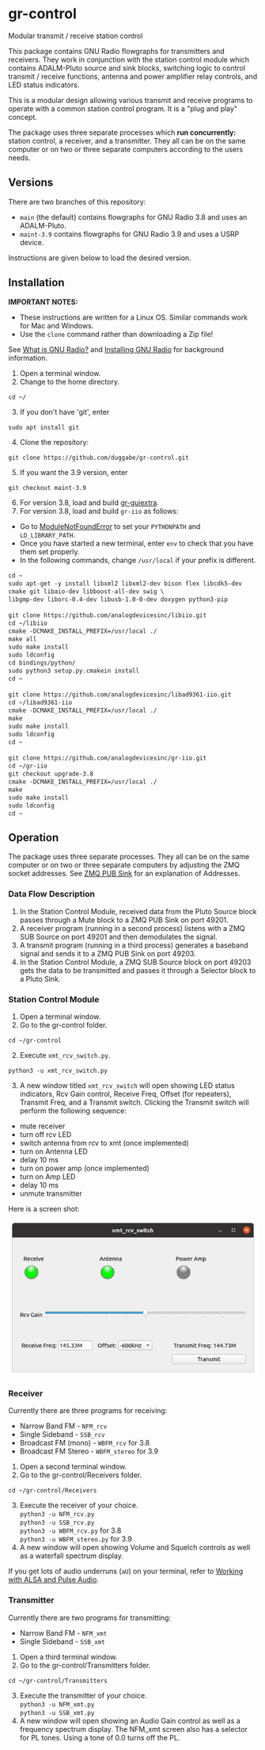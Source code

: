 # gr-control
Modular transmit / receive station control

This package contains GNU Radio flowgraphs for transmitters and receivers. They work in conjunction with the station control module which contains ADALM-Pluto source and sink blocks, switching logic to control transmit / receive functions, antenna and power amplifier relay controls, and LED status indicators.

This is a modular design allowing various transmit and receive programs to operate with a common station control program. It is a "plug and play" concept.

The package uses three separate processes which **run concurrently:** station control, a receiver, and a transmitter. They all can be on the same computer or on two or three separate computers according to the users needs.

## Versions

There are two branches of this repository:

* `main` (the default) contains flowgraphs for GNU Radio 3.8 and uses an ADALM-Pluto.
* `maint-3.9` contains flowgraphs for GNU Radio 3.9 and uses a USRP device.

Instructions are given below to load the desired version.

## Installation

**IMPORTANT NOTES:**

* These instructions are written for a Linux OS. Similar commands work for Mac and Windows.
* Use the `clone` command rather than downloading a Zip file!

See [What is GNU Radio?](https://wiki.gnuradio.org/index.php/What_is_GNU_Radio%3F) and [Installing GNU Radio](https://wiki.gnuradio.org/index.php/InstallingGR) for background information.

1. Open a terminal window.
2. Change to the home directory.  
```
cd ~/  
```
3. If you don't have 'git', enter  
```
sudo apt install git  
```
4. Clone the repository:  
```
git clone https://github.com/duggabe/gr-control.git
```
5. If you want the 3.9 version, enter  
```
git checkout maint-3.9 
```
6. For version 3.8, load and build [gr-guiextra](https://github.com/ghostop14/gr-guiextra).  
7. For version 3.8, load and build `gr-iio` as follows:

* Go to [ModuleNotFoundError](https://wiki.gnuradio.org/index.php/ModuleNotFoundError) to set your `PYTHONPATH` and `LD_LIBRARY_PATH`.  
* Once you have started a new terminal, enter `env` to check that you have them set properly.  
* In the following commands, change `/usr/local` if your prefix is different.  

```
cd ~
sudo apt-get -y install libxml2 libxml2-dev bison flex libcdk5-dev cmake git libaio-dev libboost-all-dev swig \
libgmp-dev liborc-0.4-dev libusb-1.0-0-dev doxygen python3-pip

git clone https://github.com/analogdevicesinc/libiio.git
cd ~/libiio
cmake -DCMAKE_INSTALL_PREFIX=/usr/local ./
make all
sudo make install
sudo ldconfig
cd bindings/python/
sudo python3 setup.py.cmakein install
cd ~

git clone https://github.com/analogdevicesinc/libad9361-iio.git
cd ~/libad9361-iio
cmake -DCMAKE_INSTALL_PREFIX=/usr/local ./
make
sudo make install
sudo ldconfig
cd ~

git clone https://github.com/analogdevicesinc/gr-iio.git
cd ~/gr-iio
git checkout upgrade-3.8
cmake -DCMAKE_INSTALL_PREFIX=/usr/local ./
make
sudo make install
sudo ldconfig
cd ~
```

## Operation

The package uses three separate processes. They all can be on the same computer or on two or three separate computers by adjusting the ZMQ socket addresses. See [ZMQ PUB Sink](https://wiki.gnuradio.org/index.php/ZMQ_PUB_Sink#Parameters) for an explanation of Addresses.

### Data Flow Description

1. In the Station Control Module, received data from the Pluto Source block passes through a Mute block to a ZMQ PUB Sink on port 49201.
2. A receiver program (running in a second process) listens with a ZMQ SUB Source on port 49201 and then demodulates the signal.
3. A transmit program (running in a third process) generates a baseband signal and sends it to a ZMQ PUB Sink on port 49203.
4. In the Station Control Module, a ZMQ SUB Source block on port 49203 gets the data to be transmitted and passes it through a Selector block to a Pluto Sink.

### Station Control Module

1. Open a terminal window.
2. Go to the gr-control folder.  
```
cd ~/gr-control
```
2. Execute `xmt_rcv_switch.py`.  
```
python3 -u xmt_rcv_switch.py
```
3. A new window titled `xmt_rcv_switch` will open showing LED status indicators, Rcv Gain control, Receive Freq, Offset (for repeaters), Transmit Freq, and a Transmit switch. Clicking the Transmit switch will perform the following sequence:
  * mute receiver
  * turn off rcv LED
  * switch antenna from rcv to xmt (once implemented)
  * turn on Antenna LED
  * delay 10 ms
  * turn on power amp (once implemented)
  * turn on Amp LED
  * delay 10 ms
  * unmute transmitter

Here is a screen shot:

![screen shot](./xmt_rcv_switch_out.png "gr-control Station Control")

### Receiver

Currently there are three programs for receiving:

* Narrow Band FM - `NFM_rcv`
* Single Sideband - `SSB_rcv`
* Broadcast FM (mono) - `WBFM_rcv` for 3.8
* Broadcast FM Stereo - `WBFM_stereo` for 3.9

1. Open a second terminal window.
2. Go to the gr-control/Receivers folder.  
```
cd ~/gr-control/Receivers
```
3. Execute the receiver of your choice.  
    `python3 -u NFM_rcv.py`   
    `python3 -u SSB_rcv.py`  
    `python3 -u WBFM_rcv.py`  for 3.8  
    `python3 -u WBFM_stereo.py`  for 3.9  
4. A new window will open showing Volume and Squelch controls as well as a waterfall spectrum display.

If you get lots of audio underruns (`aU`) on your terminal, refer to [Working with ALSA and Pulse Audio](https://wiki.gnuradio.org/index.php/ALSAPulseAudio).

### Transmitter

Currently there are two programs for transmitting:

* Narrow Band FM - `NFM_xmt`
* Single Sideband - `SSB_xmt`

1. Open a third terminal window.
2. Go to the gr-control/Transmitters folder.  
```
cd ~/gr-control/Transmitters
```
3. Execute the transmitter of your choice.  
    `python3 -u NFM_xmt.py`  
    `python3 -u SSB_xmt.py`  
4. A new window will open showing an Audio Gain control as well as a frequency spectrum display. The NFM_xmt screen also has a selector for PL tones. Using a tone of 0.0 turns off the PL.


